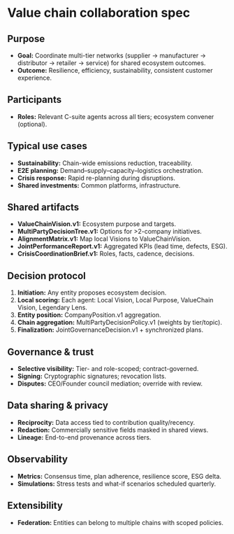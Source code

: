 # Value chain collaboration spec

## Purpose
- **Goal:** Coordinate multi-tier networks (supplier → manufacturer → distributor → retailer → service) for shared ecosystem outcomes.
- **Outcome:** Resilience, efficiency, sustainability, consistent customer experience.

## Participants
- **Roles:** Relevant C-suite agents across all tiers; ecosystem convener (optional).

## Typical use cases
- **Sustainability:** Chain-wide emissions reduction, traceability.
- **E2E planning:** Demand–supply–capacity–logistics orchestration.
- **Crisis response:** Rapid re-planning during disruptions.
- **Shared investments:** Common platforms, infrastructure.

## Shared artifacts
- **ValueChainVision.v1:** Ecosystem purpose and targets.
- **MultiPartyDecisionTree.v1:** Options for >2-company initiatives.
- **AlignmentMatrix.v1:** Map local Visions to ValueChainVision.
- **JointPerformanceReport.v1:** Aggregated KPIs (lead time, defects, ESG).
- **CrisisCoordinationBrief.v1:** Roles, facts, cadence, decisions.

## Decision protocol
1. **Initiation:** Any entity proposes ecosystem decision.
2. **Local scoring:** Each agent: Local Vision, Local Purpose, ValueChain Vision, Legendary Lens.
3. **Entity position:** CompanyPosition.v1 aggregation.
4. **Chain aggregation:** MultiPartyDecisionPolicy.v1 (weights by tier/topic).
5. **Finalization:** JointGovernanceDecision.v1 + synchronized plans.

## Governance & trust
- **Selective visibility:** Tier- and role-scoped; contract-governed.
- **Signing:** Cryptographic signatures; revocation lists.
- **Disputes:** CEO/Founder council mediation; override with review.

## Data sharing & privacy
- **Reciprocity:** Data access tied to contribution quality/recency.
- **Redaction:** Commercially sensitive fields masked in shared views.
- **Lineage:** End-to-end provenance across tiers.

## Observability
- **Metrics:** Consensus time, plan adherence, resilience score, ESG delta.
- **Simulations:** Stress tests and what-if scenarios scheduled quarterly.

## Extensibility
- **Federation:** Entities can belong to multiple chains with scoped policies.